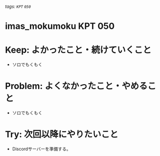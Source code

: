 ###### tags: `KPT` `050`

# imas_mokumoku KPT 050

# Keep: よかったこと・続けていくこと

- ソロでもくもく

# Problem: よくなかったこと・やめること

- ソロでもくもく

# Try: 次回以降にやりたいこと

- Discordサーバーを準備する。
